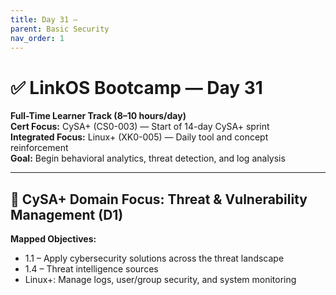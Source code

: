 ```yaml
---
title: Day 31 –
parent: Basic Security
nav_order: 1
---
```

# ✅ LinkOS Bootcamp — Day 31

**Full-Time Learner Track (8–10 hours/day)**  
**Cert Focus:** CySA+ (CS0-003) — Start of 14-day CySA+ sprint  
**Integrated Focus:** Linux+ (XK0-005) — Daily tool and concept reinforcement  
**Goal:** Begin behavioral analytics, threat detection, and log analysis

---

## 🧠 CySA+ Domain Focus: Threat & Vulnerability Management (D1)

**Mapped Objectives:**  
- 1.1 – Apply cybersecurity solutions across the threat landscape  
- 1.4 – Threat intelligence sources  
- Linux+: Manage logs, user/group security, and system monitoring

